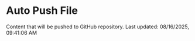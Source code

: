 # Auto Push File

Content that will be pushed to GitHub repository.
Last updated: 08/16/2025, 09:41:06 AM